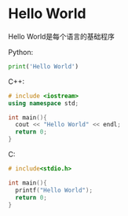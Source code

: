 # Hello World

Hello World是每个语言的基础程序

Python:

```Python
print('Hello World')
```

C++:

```cpp
# include <iostream>
using namespace std;

int main(){
  cout << "Hello World" << endl;
  return 0;
}
```

C:

```c
# include<stdio.h>

int main(){
  printf("Hello World");
  return 0;
}
```
